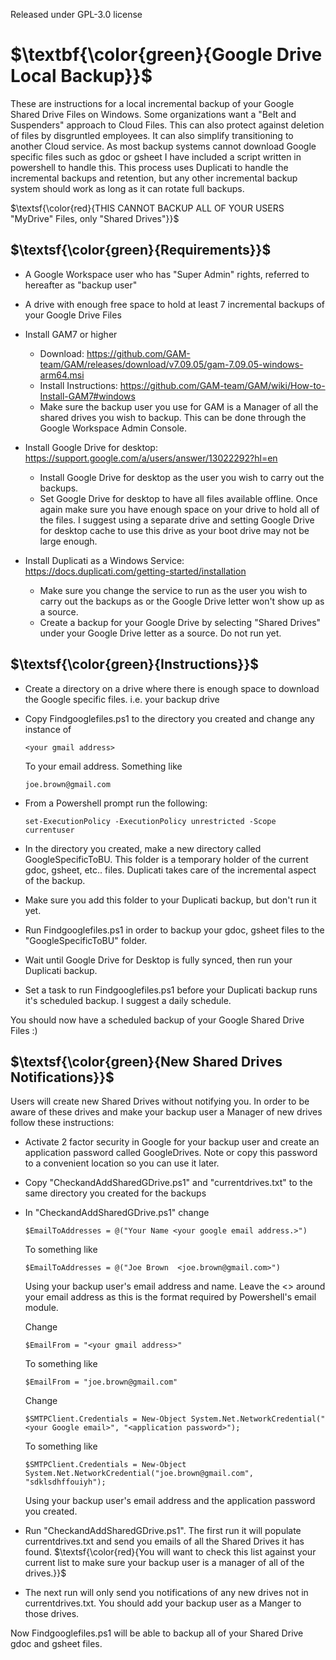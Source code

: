 Released under GPL-3.0 license  

# **$\textbf{\color{green}{Google Drive Local Backup}}$**

These are instructions for a local incremental backup of your Google Shared Drive Files on Windows.
Some organizations want a "Belt and Suspenders" approach to Cloud Files. This can also protect against deletion of files by disgruntled employees. It can also simplify transitioning to another Cloud service.
As most backup systems cannot download Google specific files such as gdoc or gsheet I have included a script written in powershell to handle this. This process uses Duplicati to handle the incremental backups and retention, but any other incremental backup system should work as long as it can rotate full backups.  

$\textsf{\color{red}{THIS CANNOT BACKUP ALL OF YOUR USERS "MyDrive" Files, only "Shared Drives"}}$
  
## $\textsf{\color{green}{Requirements}}$
- A Google Workspace user who has "Super Admin" rights, referred to hereafter as "backup user"
- A drive with enough free space to hold at least 7 incremental backups of your Google Drive Files
- Install GAM7 or higher 
  * Download: https://github.com/GAM-team/GAM/releases/download/v7.09.05/gam-7.09.05-windows-arm64.msi
  * Install Instructions: https://github.com/GAM-team/GAM/wiki/How-to-Install-GAM7#windows
  * Make sure the backup user you use for GAM is a Manager of all the shared drives you wish to backup. This can be done through the Google Workspace Admin Console.  
  
- Install Google Drive for desktop: https://support.google.com/a/users/answer/13022292?hl=en
  * Install Google Drive for desktop as the user you wish to carry out the backups.
  * Set Google Drive for desktop to have all files available offline.  Once again make sure you have enough space on your drive to hold all of the files.  I suggest using a separate drive and setting Google Drive for desktop cache to use this drive as your boot drive may not be large enough.  
  
- Install Duplicati as a Windows Service: https://docs.duplicati.com/getting-started/installation
  * Make sure you change the service to run as the user you wish to carry out the backups as or the Google Drive letter won't show up as a source.
  * Create a backup for your Google Drive by selecting "Shared Drives" under your Google Drive letter as a source. Do not run yet.  

## $\textsf{\color{green}{Instructions}}$
  + Create a directory on a drive where there is enough space to download the Google specific files.  i.e. your backup drive
  
  + Copy Findgooglefiles.ps1 to the directory you created and change any instance of
    ```
    <your gmail address>
    ```
    To your email address. Something like
    ```
    joe.brown@gmail.com
    ```
  + From a Powershell prompt run the following:
    ```
    set-ExecutionPolicy -ExecutionPolicy unrestricted -Scope currentuser
    ```
  + In the directory you created, make a new directory called GoogleSpecificToBU. This folder is a temporary holder of the current gdoc, gsheet, etc.. files.  Duplicati takes care of the incremental aspect of the backup.
  
  + Make sure you add this folder to your Duplicati backup, but don't run it yet.
  
  + Run Findgooglefiles.ps1 in order to backup your gdoc, gsheet files to the "GoogleSpecificToBU" folder.
  
  + Wait until Google Drive for Desktop is fully synced, then run your Duplicati backup.
  
  + Set a task to run Findgooglefiles.ps1 before your Duplicati backup runs it's scheduled backup.  I suggest a daily schedule.  

You should now have a scheduled backup of your Google Shared Drive Files :)  

## $\textsf{\color{green}{New Shared Drives Notifications}}$  
Users will create new Shared Drives without notifying you. In order to be aware of these drives and make your backup user a Manager of new drives follow these instructions:
+ Activate 2 factor security in Google for your backup user and create an application password called GoogleDrives. Note or copy this password to a convenient location so you can use it later.
+ Copy "CheckandAddSharedGDrive.ps1" and "currentdrives.txt" to the same directory you created for the backups
+ In "CheckandAddSharedGDrive.ps1" change
  ```
  $EmailToAddresses = @("Your Name <your google email address.>")
  ```
  To something like
  ```
  $EmailToAddresses = @("Joe Brown  <joe.brown@gmail.com>")
  ```
  Using your backup user's email address and name. Leave the <> around your email address as this is the format required by Powershell's email module.  

  Change
  ```
  $EmailFrom = "<your gmail address>"
  ```
  To something like
  ```
  $EmailFrom = "joe.brown@gmail.com"
  ```  
   
  Change
  ```
  $SMTPClient.Credentials = New-Object System.Net.NetworkCredential("<your Google email>", "<application password>");
  ```
  To something like
  ```
  $SMTPClient.Credentials = New-Object System.Net.NetworkCredential("joe.brown@gmail.com", "sdklsdhffouiyh");
  ```
  Using your backup user's email address and the application password you created.  
  
+ Run "CheckandAddSharedGDrive.ps1". The first run it will populate currentdrives.txt and send you emails of all the Shared Drives it has found. $\textsf{\color{red}{You will want to check this list against your current list to make sure your backup user is a manager of all of the drives.}}$
+ The next run will only send you notifications of any new drives not in currentdrives.txt.  You should add your backup user as a Manger to those drives.  

Now Findgooglefiles.ps1 will be able to backup all of your Shared Drive gdoc and gsheet files.  






